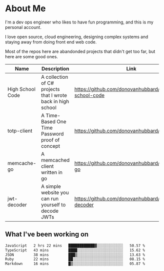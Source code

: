 # About Me

I'm a dev ops engineer who likes to have fun programming, and this is my personal account.

I love open source, cloud engineering, designing complex systems and staying away from doing front end web code.

Most of the repos here are abandonded projects that didn't get too far, but here are some good ones.

| Name       | Description           | Link  |
| ------------- |-------------| -----|
| High School Code | A collection of C# projects that I wrote back in high school | https://github.com/donovanhubbard/high-school-code |
| totp-client | A Time-Based One Time Password proof of concept | https://github.com/donovanhubbard/totp-client |
| memcache-go | A memcached client written in go | https://github.com/donovanhubbard/memcache-go |
| jwt-decoder | A simple website you can run yourself to decode JWTs | https://github.com/donovanhubbard/jwt-decoder |


## What I've been working on

<!--START_SECTION:waka-->

```txt
JavaScript   2 hrs 22 mins   ████████████▓░░░░░░░░░░░░   50.57 %
TypeScript   43 mins         ████░░░░░░░░░░░░░░░░░░░░░   15.62 %
JSON         38 mins         ███▒░░░░░░░░░░░░░░░░░░░░░   13.63 %
Ruby         22 mins         ██░░░░░░░░░░░░░░░░░░░░░░░   08.15 %
Markdown     16 mins         █▒░░░░░░░░░░░░░░░░░░░░░░░   05.87 %
```

<!--END_SECTION:waka-->
